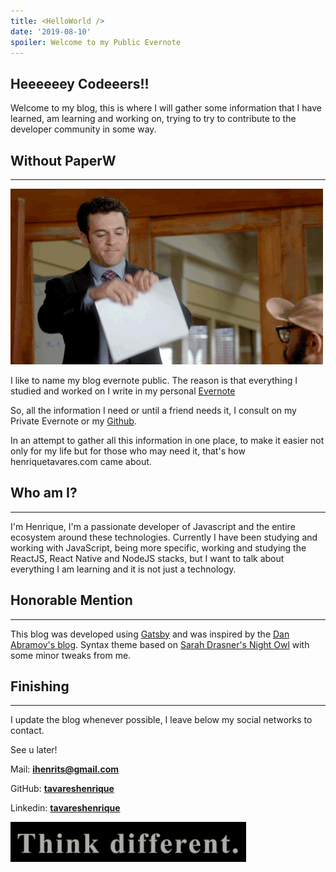 ```yaml
---
title: <HelloWorld />
date: '2019-08-10'
spoiler: Welcome to my Public Evernote
---
```


## Heeeeeey Codeeers!!

Welcome to my blog, this is where I will gather some information that I have learned, am learning and working on, trying to try to contribute to the developer community in some way.

## Without PaperW
---
![Paper](./paper.gif)

I like to name my blog evernote public. The reason is that everything I studied and worked on I write in my personal [Evernote](https://evernote.com)

So, all the information I need or until a friend needs it, I consult on my Private Evernote or my [Github](https://github.com/tavareshenrique).

In an attempt to gather all this information in one place, to make it easier not only for my life but for those who may need it, that's how henriquetavares.com came about.

## Who am I?
---
I'm Henrique, I'm a passionate developer of Javascript and the entire ecosystem around these technologies. Currently I have been studying and working with JavaScript, being more specific, working and studying the ReactJS, React Native and NodeJS stacks, but I want to talk about everything I am learning and it is not just a technology.

## Honorable Mention
---
This blog was developed using [Gatsby](https://github.com/gatsbyjs/gatsby-starter-blog) and was inspired by the [Dan Abramov's blog](https://overreacted.io). Syntax theme based on [Sarah Drasner's Night Owl](https://github.com/sdras/night-owl-vscode-theme/) with some minor tweaks from me.

## Finishing
---
I update the blog whenever possible, I leave below my social networks to contact.

See u later!

Mail: <a href="mailto:ihenrits@gmail.com" rel="noopener noreferrer"><b>ihenrits@gmail.com</b></a>

GitHub: [<b>tavareshenrique</b>](https://github.com/tavareshenrique)

Linkedin: [<b>tavareshenrique</b>](https://linkedin.com/in/tavareshenrique/)

![Think Different](./think.gif)